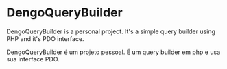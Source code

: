 # DengoQueryBuilder
DengoQueryBuilder is a personal project. It's a simple query builder using PHP and it's PDO interface.

DengoQueryBuilder é um projeto pessoal. É um query builder em php e usa sua interface PDO.
